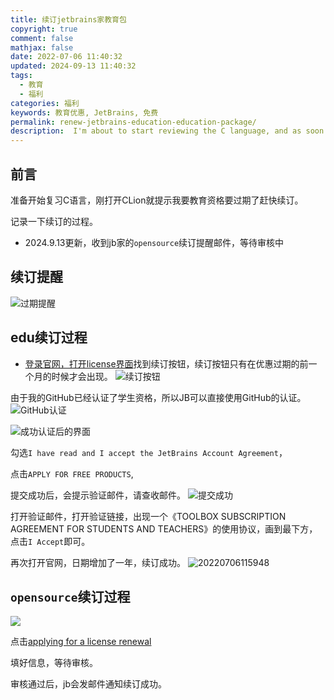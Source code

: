```yaml
---
title: 续订jetbrains家教育包
copyright: true
comment: false
mathjax: false
date: 2022-07-06 11:40:32
updated: 2024-09-13 11:40:32
tags:
  - 教育
  - 福利
categories: 福利
keywords: 教育优惠, JetBrains, 免费
permalink: renew-jetbrains-education-education-package/
description:  I'm about to start reviewing the C language, and as soon as I open C Lion, I am prompted that my education qualification is about to expire. Hurry up and renew it. Document the renewal process.
---
```

## 前言

准备开始复习C语言，刚打开CLion就提示我要教育资格要过期了赶快续订。

记录一下续订的过程。

- 2024.9.13更新，收到jb家的`opensource`续订提醒邮件，等待审核中

<!-- more -->
## 续订提醒

![过期提醒](https://cdn.zyha.cn/blog/20220706114250.png?x-oss-process=style/blog)

## edu续订过程

- [登录官网，打开license界面](https://account.jetbrains.com/licenses)找到续订按钮，续订按钮只有在优惠过期的前一个月的时候才会出现。
![续订按钮](https://cdn.zyha.cn/blog/20220706114800.png?x-oss-process=style/blog)

由于我的GitHub已经认证了学生资格，所以JB可以直接使用GitHub的认证。
![GitHub认证](https://cdn.zyha.cn/blog/20220706115100.png?x-oss-process=style/blog)

![成功认证后的界面](https://cdn.zyha.cn/blog/20220706115217.png?x-oss-process=style/blog)

勾选`I have read and I accept the JetBrains Account Agreement`，

点击`APPLY FOR FREE PRODUCTS`,

提交成功后，会提示验证邮件，请查收邮件。
![提交成功](https://cdn.zyha.cn/blog/20220706115517.png?x-oss-process=style/blog)

打开验证邮件，打开验证链接，出现一个《TOOLBOX SUBSCRIPTION AGREEMENT FOR STUDENTS AND TEACHERS》的使用协议，画到最下方，点击`I Accept`即可。

再次打开官网，日期增加了一年，续订成功。
![20220706115948](https://cdn.zyha.cn/blog/20220706115948.png?x-oss-process=style/blog)

## `opensource`续订过程

![](https://img1.tucang.cc/api/image/show/d0cffd0362d9f44af825c795accc1140)

点击[applying for a license renewal](https://www.jetbrains.com/shop/eform/opensource)

填好信息，等待审核。

审核通过后，jb会发邮件通知续订成功。
